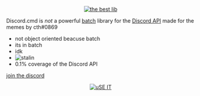<div align="center">
  <p>
    <a href="https://github.com/cthpw103/discord.cmd"><img src="https://i.imgur.com/yeus8RC.png" alt="the best lib" /></a>
  </p>
</div>

Discord.cmd is *not* a powerful [batch](https://en.wikipedia.org/wiki/Batch_file) library for the [Discord API](https://discordapp.com/developers/docs/intro) made for the memes by cth#0869

- not object oriented beacuse batch
- its in batch
- idk
- <img src="https://i.imgur.com/G4WOUKy.png" alt="stalin" />
- 0.1% coverage of the Discord API

[join the discord](https://discord.gg/nW4NM)
<div align="center">
  <p>
    <a href="https://github.com/cthpw103/discord.cmd"><img src="https://i.imgur.com/kQXZIb0.png" alt="uSE IT" /></a>
  </p>
</div>
